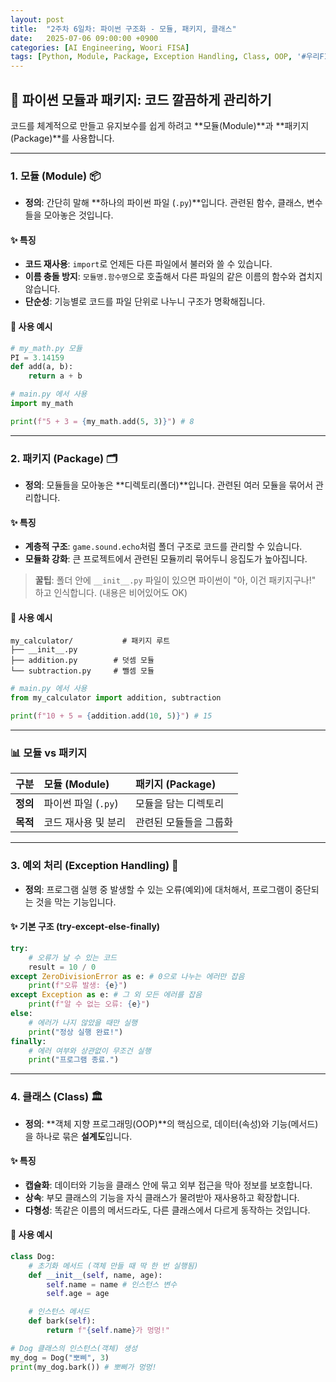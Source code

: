 ```yaml
---
layout: post
title:  "2주차 6일차: 파이썬 구조화 - 모듈, 패키지, 클래스"
date:   2025-07-06 09:00:00 +0900
categories: [AI Engineering, Woori FISA]
tags: [Python, Module, Package, Exception Handling, Class, OOP, '#우리FIS아카데미', '#우리FISA', '#AI엔지니어링', '#K-디지털트레이닝', '#우리에프아이에스', '#글로벌소프트웨어캠퍼스']
---
```


## 🐍 파이썬 모듈과 패키지: 코드 깔끔하게 관리하기

코드를 체계적으로 만들고 유지보수를 쉽게 하려고 **모듈(Module)**과 **패키지(Package)**를 사용합니다.

---

### 1. 모듈 (Module) 📦

- **정의**: 간단히 말해 **하나의 파이썬 파일 (`.py`)**입니다. 관련된 함수, 클래스, 변수들을 모아놓은 것입니다.

#### ✨ 특징
- **코드 재사용**: `import`로 언제든 다른 파일에서 불러와 쓸 수 있습니다.
- **이름 충돌 방지**: `모듈명.함수명`으로 호출해서 다른 파일의 같은 이름의 함수와 겹치지 않습니다.
- **단순성**: 기능별로 코드를 파일 단위로 나누니 구조가 명확해집니다.

#### 📝 사용 예시

```python
# my_math.py 모듈
PI = 3.14159
def add(a, b):
    return a + b
```
```python
# main.py 에서 사용
import my_math

print(f"5 + 3 = {my_math.add(5, 3)}") # 8
```

---

### 2. 패키지 (Package) 🗂️

- **정의**: 모듈들을 모아놓은 **디렉토리(폴더)**입니다. 관련된 여러 모듈을 묶어서 관리합니다.

#### ✨ 특징
- **계층적 구조**: `game.sound.echo`처럼 폴더 구조로 코드를 관리할 수 있습니다.
- **모듈화 강화**: 큰 프로젝트에서 관련된 모듈끼리 묶어두니 응집도가 높아집니다.

> **꿀팁**: 폴더 안에 `__init__.py` 파일이 있으면 파이썬이 "아, 이건 패키지구나!" 하고 인식합니다. (내용은 비어있어도 OK)

#### 📝 사용 예시

```
my_calculator/           # 패키지 루트
├── __init__.py
├── addition.py        # 덧셈 모듈
└── subtraction.py     # 뺄셈 모듈
```
```python
# main.py 에서 사용
from my_calculator import addition, subtraction

print(f"10 + 5 = {addition.add(10, 5)}") # 15
```

---

### 📊 모듈 vs 패키지

| 구분 | 모듈 (Module) | 패키지 (Package) |
| :--- | :--- | :--- |
| **정의** | 파이썬 파일 (`.py`) | 모듈을 담는 디렉토리 |
| **목적** | 코드 재사용 및 분리 | 관련된 모듈들을 그룹화 |

---

### 3. 예외 처리 (Exception Handling) 🚨

- **정의**: 프로그램 실행 중 발생할 수 있는 오류(예외)에 대처해서, 프로그램이 중단되는 것을 막는 기능입니다.

#### ✨ 기본 구조 (try-except-else-finally)

```python
try:
    # 오류가 날 수 있는 코드
    result = 10 / 0
except ZeroDivisionError as e: # 0으로 나누는 에러만 잡음
    print(f"오류 발생: {e}")
except Exception as e: # 그 외 모든 에러를 잡음
    print(f"알 수 없는 오류: {e}")
else:
    # 에러가 나지 않았을 때만 실행
    print("정상 실행 완료!")
finally:
    # 에러 여부와 상관없이 무조건 실행
    print("프로그램 종료.")
```

---

### 4. 클래스 (Class) 🏛️

- **정의**: **객체 지향 프로그래밍(OOP)**의 핵심으로, 데이터(속성)와 기능(메서드)을 하나로 묶은 **설계도**입니다.

#### ✨ 특징
- **캡슐화**: 데이터와 기능을 클래스 안에 묶고 외부 접근을 막아 정보를 보호합니다.
- **상속**: 부모 클래스의 기능을 자식 클래스가 물려받아 재사용하고 확장합니다.
- **다형성**: 똑같은 이름의 메서드라도, 다른 클래스에서 다르게 동작하는 것입니다.

#### 📝 사용 예시

```python
class Dog:
    # 초기화 메서드 (객체 만들 때 딱 한 번 실행됨)
    def __init__(self, name, age):
        self.name = name # 인스턴스 변수
        self.age = age

    # 인스턴스 메서드
    def bark(self):
        return f"{self.name}가 멍멍!"

# Dog 클래스의 인스턴스(객체) 생성
my_dog = Dog("뽀삐", 3)
print(my_dog.bark()) # 뽀삐가 멍멍!
```